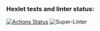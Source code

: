 ### Hexlet tests and linter status:
[![Actions Status](https://github.com/nofacez/frontend-project-lvl3/workflows/hexlet-check/badge.svg)](https://github.com/nofacez/frontend-project-lvl3/actions)
![Super-Linter](https://github.com/nofacez/frontend-project-lvl3/workflows/lint/badge.svg)